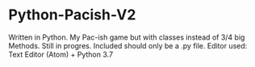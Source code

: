 # Python-Pacish-V2
Written in Python.
My Pac-ish game but with classes instead of 3/4 big Methods. Still in progres.
Included should only be a .py file.
Editor used: Text Editor (Atom) + Python 3.7
